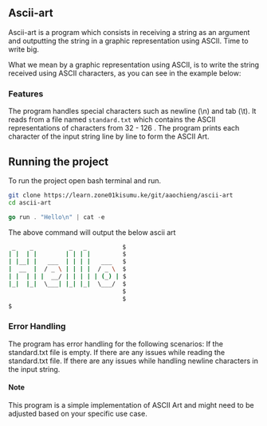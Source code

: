 ## Ascii-art
Ascii-art is a program which consists in receiving a string as an argument and outputting the string in a graphic representation using ASCII. Time to write big.

What we mean by a graphic representation using ASCII, is to write the string received using ASCII characters, as you can see in the example below:


### Features

The program handles special characters such as newline (\\n) and tab (\\t).
It reads from a file named ```standard.txt``` which contains the ASCII representations of characters from 32 - 126 .
The program prints each character of the input string line by line to form the ASCII Art.

## Running the project
To run the project open bash terminal and run.

```bash
git clone https://learn.zone01kisumu.ke/git/aaochieng/ascii-art
cd ascii-art
```

```go
go run . "Hello\n" | cat -e
```
The above command will output the below ascii art
```bash
 _    _          _   _          $
| |  | |        | | | |         $
| |__| |   ___  | | | |   ___   $
|  __  |  / _ \ | | | |  / _ \  $
| |  | | |  __/ | | | | | (_) | $
|_|  |_|  \___| |_| |_|  \___/  $
                                $
                                $
$
``` 
### Error Handling

The program has error handling for the following scenarios:
If the standard.txt file is empty.
If there are any issues while reading the standard.txt file.
If there are any issues while handling newline characters in the input string.

#### Note

This program is a simple implementation of ASCII Art and might need to be adjusted based on your specific use case.


